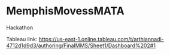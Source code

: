 # MemphisMovessMATA
Hackathon

Tableau link: https://us-east-1.online.tableau.com/t/arthiannadi-4712d1d9d3/authoring/FinalMMS/Sheet1/Dashboard%202#1
